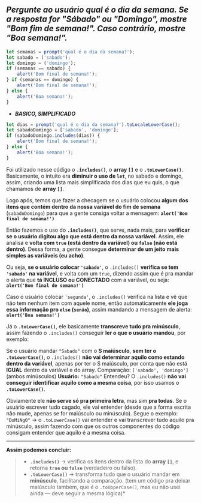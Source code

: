 ## *Pergunte ao usuário qual é o dia da semana. Se a resposta for "Sábado" ou "Domingo", mostre "Bom fim de semana!". Caso contrário, mostre "Boa semana!".*
```js
let semanas = prompt('qual é o dia da semana?');
let sabado = ('sabado');
let domingo = ('domingo');
if (semanas == sabado) {
    alert('Bom final de semana!');
} if (semanas == domingo) {
    alert('Bom final de semana!');
} else {
    alert('Boa semana!');
}
```
- ***BASICO, SIMPLIFICADO***
```js
let dias = prompt('qual é o dia da semana?').toLocaleLowerCase();
let sabadoDomingo = ['sabado', 'domingo'];
if (sabadoDomingo.includes(dias)) {
    alert('Bom final de semana!');
} else {
    alert('Boa semana!');
}
```

Foi utilizado nesse código o **`.includes()`**, o **array `[]`** e o **`.toLowerCase()`**.
Basicamente, o intuito era **diminuir o uso de `let`**, no sabado e domingo, assim, criando uma lista mais simplificada dos dias que eu quis, o que chamamos de **array `[]`**.

Logo após, temos que fazer a checagem se o usuário colocou **algum dos itens que contém dentro da nossa variável do fim de semana** (`sabadoDomingo`) para que a gente consiga voltar a mensagem:
**`alert('Bom final de semana!')`**

Então fazemos o uso do **`.includes()`**, que serve, nada mais, para **verificar se o usuário digitou algo que está dentro da nossa variável**.
Assim, ele analisa e **volta com `true` (está dentro da variável) ou `false` (não está dentro)**.
Dessa forma, a gente consegue **determinar de um jeito mais simples as variáveis (eu acho)**.

Ou seja, **se o usuário colocar `'sabado'`**, o `.includes()` **verifica se tem `'sabado'` na variável**, e volta com um `true`, dizendo assim que é pra mandar o alerta que **tá INCLUSO ou CONECTADO** com a variável, ou seja:
**`alert('Bom final de semana!')`**

Caso o usuário colocar `'segunda'`, o `.includes()` verifica na lista e vê que não tem nenhum item com aquele nome, então automaticamente **ele joga essa informação pro `else` (`senão`)**, assim mandando a mensagem de alerta:
**`alert('Boa semana!')`**

Já o **`.toLowerCase()`**, ele basicamente **transcreve tudo pra minúsculo**, assim fazendo o `.includes()` conseguir **ler o que o usuário mandou**, por exemplo:

Se o usuário mandar `"Sabado"` com o **S maiúsculo**, **sem ter o `.toLowerCase()`**, o `.includes()` **não vai determinar aquilo como estando dentro da variável**, apenas por ter o S maiúsculo, por conta que não está **IGUAL** dentro da variável e do array.
Comparação: `['sabado', 'domingo']` (ambos minúsculos)
**Usuário:** `"Sabado"`
Entendeu? O `.includes()` **não vai conseguir identificar aquilo como a mesma coisa**, por isso usamos o **`.toLowerCase()`**.

Obviamente ele **não serve só pra primeira letra**, mas sim **pra todas**. Se o usuário escrever tudo cagado, ele vai entender (desde que a forma escrita não mude, apenas se for maiúsculo ou minúsculo).
Segue o exemplo: `"DoMiNgO"` → o `.toLowerCase()` vai entender e vai transcrever tudo aquilo pra minúsculo, assim fazendo com que os outros componentes do código consigam entender que aquilo é a mesma coisa.

---

**Assim podemos concluir:**

> * **`.includes()`** → verifica os itens dentro da lista do **array `[]`**, e retorna **`true` ou `false`** (verdadeiro ou falso).
> * **`.toLowerCase()`** → transforma tudo que o usuário mandar em **minúsculo**, facilitando a comparação.
>   (tem um código pra deixar maiúsculo também, que é o `.toUpperCase()`, mas eu não usei ainda — deve seguir a mesma lógica)\*
